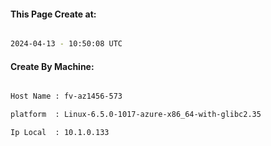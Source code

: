 
   
#### This Page Create at:

```bash

2024-04-13 - 10:50:08 UTC

```

#### Create By Machine:

```bash

Host Name : fv-az1456-573

platform  : Linux-6.5.0-1017-azure-x86_64-with-glibc2.35

Ip Local  : 10.1.0.133

```

